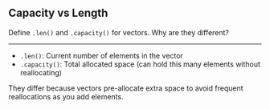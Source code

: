 ## Capacity vs Length

Define `.len()` and `.capacity()` for vectors. Why are they different?

---

- `.len()`: Current number of elements in the vector
- `.capacity()`: Total allocated space (can hold this many elements without reallocating)

They differ because vectors pre-allocate extra space to avoid frequent reallocations as you add elements.

